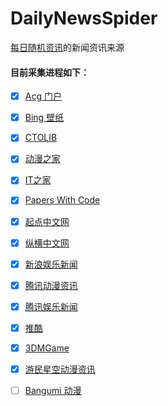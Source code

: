 # DailyNewsSpider

[每日随机资讯](https://blog.emptychan.xyz)的新闻资讯来源

#### 目前采集进程如下：

- [x] [Acg 门户](https://www.acgmh.com/category/news)
- [x] [Bing 壁纸](https://cn.bing.com/)
- [x] [CTOLIB](https://www.ctolib.com/)
- [x] [动漫之家](https://www.dmzj.com/)
- [x] [IT之家](https://www.ithome.com/list/)
- [x] [Papers With Code](https://paperswithcode.com/latest)
- [x] [起点中文网](https://www.qidian.com/)
- [x] [纵横中文网](http://www.zongheng.com/)
- [x] [新浪娱乐新闻](http://ent.sina.com.cn/rollnews.shtml)
- [x] [腾讯动漫资讯](https://new.qq.com/ch/comic/)
- [x] [腾讯娱乐新闻](http://ent.qq.com/articleList/rolls/)
- [x] [推酷](https://www.tuicool.com/)
- [x] [3DMGame](https://www.3dmgame.com/)
- [x] [游民星空动漫资讯](https://acg.gamersky.com/news/)
- [ ] [Bangumi 动漫](http://bgm.tv/anime/browser/tv)

